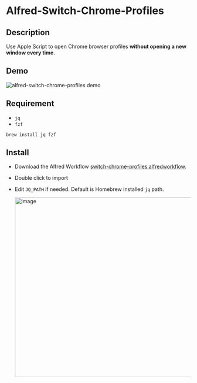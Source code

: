 # Alfred-Switch-Chrome-Profiles

## Description
Use Apple Script to open Chrome browser profiles **without opening a new window every time**.

## Demo
![alfred-switch-chrome-profiles demo](demo.gif)

## Requirement
- `jq`
- `fzf`

```
brew install jq fzf
```

## Install

- Download the Alfred Workflow [switch-chrome-profiles.alfredworkflow](https://github.com/tru2dagame/alfred-switch-chrome-profiles/releases/latest/download/Switch.Chrome.Profiles.alfredworkflow).
- Double click to import
- Edit `JQ_PATH` if needed. Default is Homebrew installed `jq` path.

  <img width="491" alt="image" src="https://user-images.githubusercontent.com/1673006/163730655-f2993318-080f-48da-bc8c-35d8ea6c0d5c.png">
